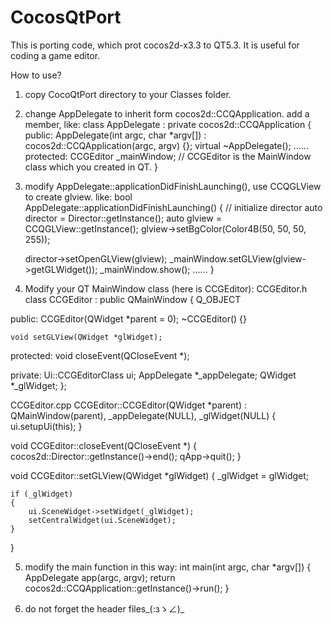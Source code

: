 CocosQtPort
===========

This is porting code, which prot cocos2d-x3.3 to QT5.3.
It is useful for coding a game editor.

How to use?
1. copy CocoQtPort directory to your Classes folder. 
2. change AppDelegate to inherit form cocos2d::CCQApplication. add a member, like:
class  AppDelegate : private cocos2d::CCQApplication
{
public:
	AppDelegate(int argc, char *argv[]) : cocos2d::CCQApplication(argc, argv) {};
    virtual ~AppDelegate();
......
protected:
	CCGEditor _mainWindow;  // CCGEditor is the MainWindow class which you created in QT.
}

3. modify AppDelegate::applicationDidFinishLaunching(), use CCQGLView to create glview. like:
bool AppDelegate::applicationDidFinishLaunching() {
    // initialize director
    auto director = Director::getInstance();
	auto glview = CCQGLView::getInstance();
	glview->setBgColor(Color4B(50, 50, 50, 255));

	director->setOpenGLView(glview);
	_mainWindow.setGLView(glview->getGLWidget());
	_mainWindow.show();
......
}

4. Modify your QT MainWindow class (here is CCGEditor):
CCGEditor.h
class CCGEditor : public QMainWindow
{
	Q_OBJECT

public:
	CCGEditor(QWidget *parent = 0);
	~CCGEditor() {}

	void setGLView(QWidget *glWidget);

protected:
	void closeEvent(QCloseEvent *);

private:
	Ui::CCGEditorClass ui;
	AppDelegate *_appDelegate;
	QWidget *_glWidget;
};

CCGEditor.cpp
CCGEditor::CCGEditor(QWidget *parent)
	: QMainWindow(parent),
	_appDelegate(NULL),
	_glWidget(NULL)
{
	ui.setupUi(this);
}

void CCGEditor::closeEvent(QCloseEvent *)
{
	cocos2d::Director::getInstance()->end();
	qApp->quit();
}

void CCGEditor::setGLView(QWidget *glWidget)
{
	_glWidget = glWidget;

	if (_glWidget)
	{
		ui.SceneWidget->setWidget(_glWidget);
		setCentralWidget(ui.SceneWidget);
	}
}

5. modify the main function in this way:
int main(int argc, char *argv[])
{
	AppDelegate app(argc, argv);
	return cocos2d::CCQApplication::getInstance()->run();
}

6. do not forget the header files_(:зゝ∠)_
